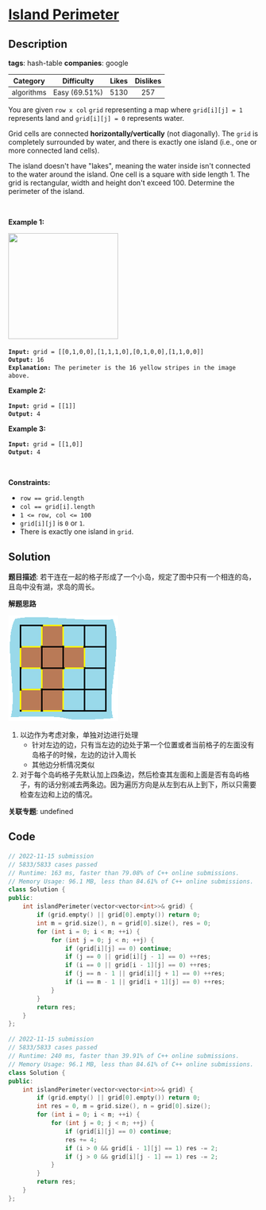 # [Island Perimeter](https://leetcode.com/problems/island-perimeter/description/)

## Description

**tags**: hash-table
**companies**: google

| Category | Difficulty | Likes | Dislikes |
| :------: | :--------: | :---: | :------: |
| algorithms | Easy (69.51%) | 5130 | 257 |

<p>You are given <code>row x col</code> <code>grid</code> representing a map where <code>grid[i][j] = 1</code> represents&nbsp;land and <code>grid[i][j] = 0</code> represents water.</p>

<p>Grid cells are connected <strong>horizontally/vertically</strong> (not diagonally). The <code>grid</code> is completely surrounded by water, and there is exactly one island (i.e., one or more connected land cells).</p>

<p>The island doesn&#39;t have &quot;lakes&quot;, meaning the water inside isn&#39;t connected to the water around the island. One cell is a square with side length 1. The grid is rectangular, width and height don&#39;t exceed 100. Determine the perimeter of the island.</p>

<p>&nbsp;</p>
<p><strong class="example">Example 1:</strong></p>
<img src="https://assets.leetcode.com/uploads/2018/10/12/island.png" style="width: 221px; height: 213px;" />
<pre><code><strong>Input:</strong> grid = [[0,1,0,0],[1,1,1,0],[0,1,0,0],[1,1,0,0]]
<strong>Output:</strong> 16
<strong>Explanation:</strong> The perimeter is the 16 yellow stripes in the image above.</code></pre>

<p><strong class="example">Example 2:</strong></p>

<pre><code><strong>Input:</strong> grid = [[1]]
<strong>Output:</strong> 4</code></pre>

<p><strong class="example">Example 3:</strong></p>

<pre><code><strong>Input:</strong> grid = [[1,0]]
<strong>Output:</strong> 4</code></pre>

<p>&nbsp;</p>
<p><strong>Constraints:</strong></p>

<ul>
	<li><code>row == grid.length</code></li>
	<li><code>col == grid[i].length</code></li>
	<li><code>1 &lt;= row, col &lt;= 100</code></li>
	<li><code>grid[i][j]</code> is <code>0</code> or <code>1</code>.</li>
	<li>There is exactly one island in <code>grid</code>.</li>
</ul>

## Solution

**题目描述**: 若干连在一起的格子形成了一个小岛，规定了图中只有一个相连的岛，且岛中没有湖，求岛的周长。

**解题思路**

![463. Island Perimeter](../res/463.island-perimeter-463._Island_Perimeter.png)

1. 以边作为考虑对象，单独对边进行处理
   - 针对左边的边，只有当左边的边处于第一个位置或者当前格子的左面没有岛格子的时候，左边的边计入周长
   - 其他边分析情况类似
2. 对于每个岛屿格子先默认加上四条边，然后检查其左面和上面是否有岛屿格子，有的话分别减去两条边。因为遍历方向是从左到右从上到下，所以只需要检查左边和上边的情况。

**关联专题**: undefined

## Code

```cpp
// 2022-11-15 submission
// 5833/5833 cases passed
// Runtime: 163 ms, faster than 79.08% of C++ online submissions.
// Memory Usage: 96.1 MB, less than 84.61% of C++ online submissions.
class Solution {
public:
    int islandPerimeter(vector<vector<int>>& grid) {
        if (grid.empty() || grid[0].empty()) return 0;
        int m = grid.size(), n = grid[0].size(), res = 0;
        for (int i = 0; i < m; ++i) {
            for (int j = 0; j < n; ++j) {
                if (grid[i][j] == 0) continue;
                if (j == 0 || grid[i][j - 1] == 0) ++res;
                if (i == 0 || grid[i - 1][j] == 0) ++res;
                if (j == n - 1 || grid[i][j + 1] == 0) ++res;
                if (i == m - 1 || grid[i + 1][j] == 0) ++res;
            }
        }
        return res;
    }
};
```

```cpp
// 2022-11-15 submission
// 5833/5833 cases passed
// Runtime: 240 ms, faster than 39.91% of C++ online submissions.
// Memory Usage: 96.1 MB, less than 84.61% of C++ online submissions.
class Solution {
public:
    int islandPerimeter(vector<vector<int>>& grid) {
        if (grid.empty() || grid[0].empty()) return 0;
        int res = 0, m = grid.size(), n = grid[0].size();
        for (int i = 0; i < m; ++i) {
            for (int j = 0; j < n; ++j) {
                if (grid[i][j] == 0) continue;
                res += 4;
                if (i > 0 && grid[i - 1][j] == 1) res -= 2;
                if (j > 0 && grid[i][j - 1] == 1) res -= 2;
            }
        }
        return res;
    }
};
```
